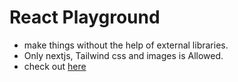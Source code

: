 # React Playground

- make things without the help of external libraries.
- Only nextjs, Tailwind css and images is Allowed.
- check out [here](https://react-playground-mhakash.vercel.app)
